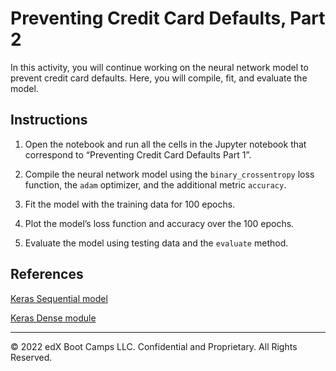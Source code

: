 # Preventing Credit Card Defaults, Part 2

In this activity, you will continue working on the neural network model to prevent credit card defaults. Here, you will compile, fit, and evaluate the model.

## Instructions

1. Open the notebook and run all the cells in the Jupyter notebook that correspond to “Preventing Credit Card Defaults Part 1”.

2. Compile the neural network model using the `binary_crossentropy` loss function, the `adam` optimizer, and the additional metric `accuracy`.

3. Fit the model with the training data for 100 epochs.

4. Plot the model’s loss function and accuracy over the 100 epochs.

5. Evaluate the model using testing data and the `evaluate` method.

## References

[Keras Sequential model](https://keras.io/api/models/sequential/)

[Keras Dense module](https://keras.io/api/layers/core_layers/dense/)

---

© 2022 edX Boot Camps LLC. Confidential and Proprietary. All Rights Reserved.
